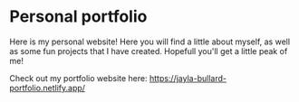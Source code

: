 # Personal portfolio

Here is my personal website! Here you will find a little about myself, as well as some fun projects that I have created. Hopefull you'll get a little peak of me!

Check out my portfolio website here: https://jayla-bullard-portfolio.netlify.app/
